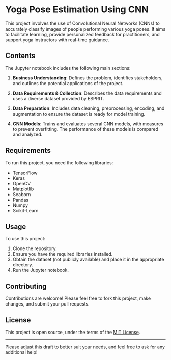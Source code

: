 
# Yoga Pose Estimation Using CNN

This project involves the use of Convolutional Neural Networks (CNNs) to accurately classify images of people performing various yoga poses. It aims to facilitate learning, provide personalized feedback for practitioners, and support yoga instructors with real-time guidance.

## Contents

The Jupyter notebook includes the following main sections:

1. **Business Understanding**: Defines the problem, identifies stakeholders, and outlines the potential applications of the project.

2. **Data Requirements & Collection**: Describes the data requirements and uses a diverse dataset provided by ESPRIT.

3. **Data Preparation**: Includes data cleaning, preprocessing, encoding, and augmentation to ensure the dataset is ready for model training.

4. **CNN Models**: Trains and evaluates several CNN models, with measures to prevent overfitting. The performance of these models is compared and analyzed.

## Requirements

To run this project, you need the following libraries:

- TensorFlow
- Keras
- OpenCV
- Matplotlib
- Seaborn
- Pandas
- Numpy
- Scikit-Learn

## Usage

To use this project:

1. Clone the repository.
2. Ensure you have the required libraries installed.
3. Obtain the dataset (not publicly available) and place it in the appropriate directory.
4. Run the Jupyter notebook.

## Contributing

Contributions are welcome! Please feel free to fork this project, make changes, and submit your pull requests.

## License

This project is open source, under the terms of the [MIT License](https://choosealicense.com/licenses/mit/).

---

Please adjust this draft to better suit your needs, and feel free to ask for any additional help!
